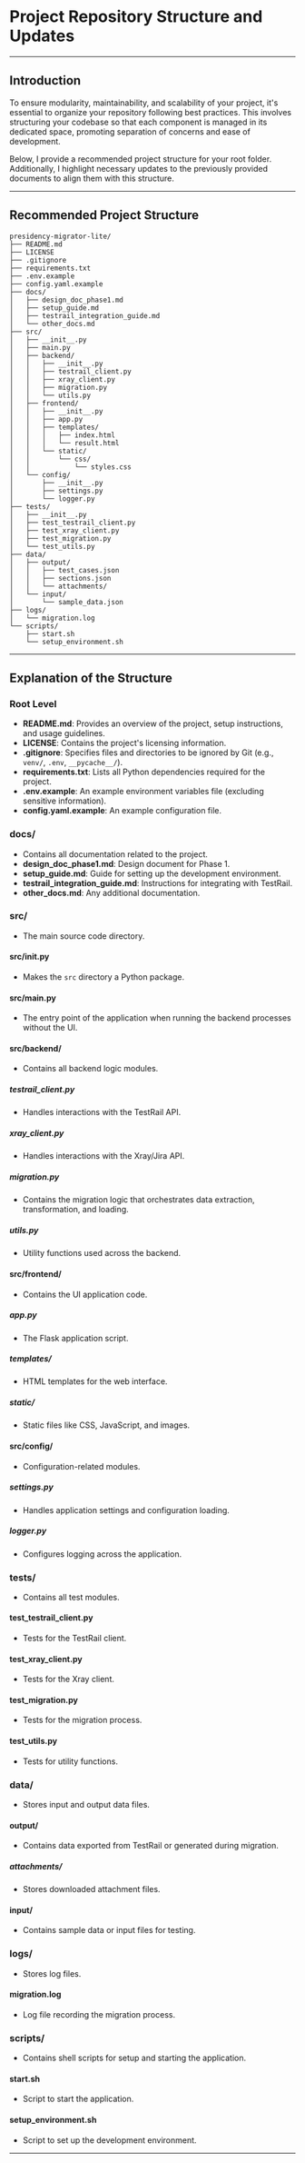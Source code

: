 # **Project Repository Structure and Updates**

---

## **Introduction**

To ensure modularity, maintainability, and scalability of your project, it's essential to organize your repository following best practices. This involves structuring your codebase so that each component is managed in its dedicated space, promoting separation of concerns and ease of development.

Below, I provide a recommended project structure for your root folder. Additionally, I highlight necessary updates to the previously provided documents to align them with this structure.

---

## **Recommended Project Structure**

```
presidency-migrator-lite/
├── README.md
├── LICENSE
├── .gitignore
├── requirements.txt
├── .env.example
├── config.yaml.example
├── docs/
│   ├── design_doc_phase1.md
│   ├── setup_guide.md
│   ├── testrail_integration_guide.md
│   └── other_docs.md
├── src/
│   ├── __init__.py
│   ├── main.py
│   ├── backend/
│   │   ├── __init__.py
│   │   ├── testrail_client.py
│   │   ├── xray_client.py
│   │   ├── migration.py
│   │   └── utils.py
│   ├── frontend/
│   │   ├── __init__.py
│   │   ├── app.py
│   │   ├── templates/
│   │   │   ├── index.html
│   │   │   └── result.html
│   │   └── static/
│   │       └── css/
│   │           └── styles.css
│   └── config/
│       ├── __init__.py
│       ├── settings.py
│       └── logger.py
├── tests/
│   ├── __init__.py
│   ├── test_testrail_client.py
│   ├── test_xray_client.py
│   ├── test_migration.py
│   └── test_utils.py
├── data/
│   ├── output/
│   │   ├── test_cases.json
│   │   ├── sections.json
│   │   └── attachments/
│   └── input/
│       └── sample_data.json
├── logs/
│   └── migration.log
└── scripts/
    ├── start.sh
    └── setup_environment.sh
```

---

## **Explanation of the Structure**

### **Root Level**

- **README.md**: Provides an overview of the project, setup instructions, and usage guidelines.
- **LICENSE**: Contains the project's licensing information.
- **.gitignore**: Specifies files and directories to be ignored by Git (e.g., `venv/`, `.env`, `__pycache__/`).
- **requirements.txt**: Lists all Python dependencies required for the project.
- **.env.example**: An example environment variables file (excluding sensitive information).
- **config.yaml.example**: An example configuration file.

### **docs/**

- Contains all documentation related to the project.
- **design_doc_phase1.md**: Design document for Phase 1.
- **setup_guide.md**: Guide for setting up the development environment.
- **testrail_integration_guide.md**: Instructions for integrating with TestRail.
- **other_docs.md**: Any additional documentation.

### **src/**

- The main source code directory.

#### **src/__init__.py**

- Makes the `src` directory a Python package.

#### **src/main.py**

- The entry point of the application when running the backend processes without the UI.

#### **src/backend/**

- Contains all backend logic modules.

##### **testrail_client.py**

- Handles interactions with the TestRail API.

##### **xray_client.py**

- Handles interactions with the Xray/Jira API.

##### **migration.py**

- Contains the migration logic that orchestrates data extraction, transformation, and loading.

##### **utils.py**

- Utility functions used across the backend.

#### **src/frontend/**

- Contains the UI application code.

##### **app.py**

- The Flask application script.

##### **templates/**

- HTML templates for the web interface.

##### **static/**

- Static files like CSS, JavaScript, and images.

#### **src/config/**

- Configuration-related modules.

##### **settings.py**

- Handles application settings and configuration loading.

##### **logger.py**

- Configures logging across the application.

### **tests/**

- Contains all test modules.

#### **test_testrail_client.py**

- Tests for the TestRail client.

#### **test_xray_client.py**

- Tests for the Xray client.

#### **test_migration.py**

- Tests for the migration process.

#### **test_utils.py**

- Tests for utility functions.

### **data/**

- Stores input and output data files.

#### **output/**

- Contains data exported from TestRail or generated during migration.

##### **attachments/**

- Stores downloaded attachment files.

#### **input/**

- Contains sample data or input files for testing.

### **logs/**

- Stores log files.

#### **migration.log**

- Log file recording the migration process.

### **scripts/**

- Contains shell scripts for setup and starting the application.

#### **start.sh**

- Script to start the application.

#### **setup_environment.sh**

- Script to set up the development environment.

---
